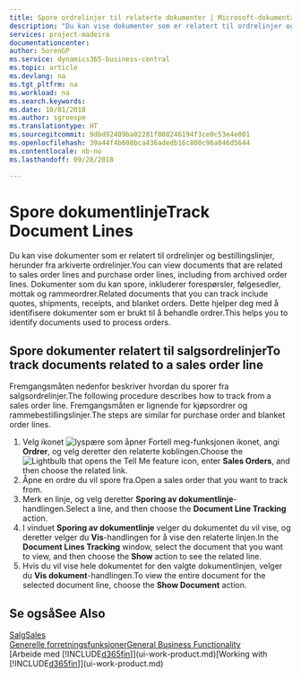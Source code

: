 ```yaml
---
title: Spore ordrelinjer til relaterte dokumenter | Microsoft-dokumentasjon
description: "Du kan vise dokumenter som er relatert til ordrelinjer og bestillingslinjer, herunder fra arkiverte ordrelinjer. Dokumenter som du kan spore, inkluderer forespørsler, følgesedler, mottak og rammeordrer. Dette hjelper deg med å identifisere dokumenter som er brukt til å behandle ordrer."
services: project-madeira
documentationcenter: 
author: SorenGP
ms.service: dynamics365-business-central
ms.topic: article
ms.devlang: na
ms.tgt_pltfrm: na
ms.workload: na
ms.search.keywords: 
ms.date: 10/01/2018
ms.author: sgroespe
ms.translationtype: HT
ms.sourcegitcommit: 9dbd92409ba02281f008246194f3ce0c53e4e001
ms.openlocfilehash: 39a44f4b608bca436adedb16c800c96a046d5644
ms.contentlocale: nb-no
ms.lasthandoff: 09/28/2018

---
```

# <a name="track-document-lines"></a><span data-ttu-id="dd6bd-105">Spore dokumentlinje</span><span class="sxs-lookup"><span data-stu-id="dd6bd-105">Track Document Lines</span></span>
<span data-ttu-id="dd6bd-106">Du kan vise dokumenter som er relatert til ordrelinjer og bestillingslinjer, herunder fra arkiverte ordrelinjer.</span><span class="sxs-lookup"><span data-stu-id="dd6bd-106">You can view documents that are related to sales order lines and purchase order lines, including from archived order lines.</span></span> <span data-ttu-id="dd6bd-107">Dokumenter som du kan spore, inkluderer forespørsler, følgesedler, mottak og rammeordrer.</span><span class="sxs-lookup"><span data-stu-id="dd6bd-107">Related documents that you can track include quotes, shipments, receipts, and blanket orders.</span></span> <span data-ttu-id="dd6bd-108">Dette hjelper deg med å identifisere dokumenter som er brukt til å behandle ordrer.</span><span class="sxs-lookup"><span data-stu-id="dd6bd-108">This helps you to identify documents used to process orders.</span></span>  

## <a name="to-track-documents-related-to-a-sales-order-line"></a><span data-ttu-id="dd6bd-109">Spore dokumenter relatert til salgsordrelinjer</span><span class="sxs-lookup"><span data-stu-id="dd6bd-109">To track documents related to a sales order line</span></span>
<span data-ttu-id="dd6bd-110">Fremgangsmåten nedenfor beskriver hvordan du sporer fra salgsordrelinjer.</span><span class="sxs-lookup"><span data-stu-id="dd6bd-110">The following procedure describes how to track from a sales order line.</span></span> <span data-ttu-id="dd6bd-111">Fremgangsmåten er lignende for kjøpsordrer og rammebestillingslinjer.</span><span class="sxs-lookup"><span data-stu-id="dd6bd-111">The steps are similar for purchase order and blanket order lines.</span></span>

1.  <span data-ttu-id="dd6bd-112">Velg ikonet ![lyspære som åpner Fortell meg-funksjonen](media/ui-search/search_small.png "Fortell hva du vil gjøre") ikonet, angi **Ordrer**, og velg deretter den relaterte koblingen.</span><span class="sxs-lookup"><span data-stu-id="dd6bd-112">Choose the ![Lightbulb that opens the Tell Me feature](media/ui-search/search_small.png "Tell me what you want to do") icon, enter **Sales Orders**, and then choose the related link.</span></span>  
2.  <span data-ttu-id="dd6bd-113">Åpne en ordre du vil spore fra.</span><span class="sxs-lookup"><span data-stu-id="dd6bd-113">Open a sales order that you want to track from.</span></span>  
3.  <span data-ttu-id="dd6bd-114">Merk en linje, og velg deretter **Sporing av dokumentlinje**-handlingen.</span><span class="sxs-lookup"><span data-stu-id="dd6bd-114">Select a line, and then choose the **Document Line Tracking** action.</span></span>
4. <span data-ttu-id="dd6bd-115">I vinduet **Sporing av dokumentlinje** velger du dokumentet du vil vise, og deretter velger du **Vis**-handlingen for å vise den relaterte linjen.</span><span class="sxs-lookup"><span data-stu-id="dd6bd-115">In the **Document Lines Tracking** window, select the document that you want to view, and then choose the **Show** action to see the related line.</span></span>
5. <span data-ttu-id="dd6bd-116">Hvis du vil vise hele dokumentet for den valgte dokumentlinjen, velger du **Vis dokument**-handlingen.</span><span class="sxs-lookup"><span data-stu-id="dd6bd-116">To view the entire document for the selected document line, choose the **Show Document** action.</span></span>

## <a name="see-also"></a><span data-ttu-id="dd6bd-117">Se også</span><span class="sxs-lookup"><span data-stu-id="dd6bd-117">See Also</span></span>
[<span data-ttu-id="dd6bd-118">Salg</span><span class="sxs-lookup"><span data-stu-id="dd6bd-118">Sales</span></span>](sales-manage-sales.md)  
[<span data-ttu-id="dd6bd-119">Generelle forretningsfunksjoner</span><span class="sxs-lookup"><span data-stu-id="dd6bd-119">General Business Functionality</span></span>](ui-across-business-areas.md)  
<span data-ttu-id="dd6bd-120">[Arbeide med [!INCLUDE[d365fin](includes/d365fin_md.md)]](ui-work-product.md)</span><span class="sxs-lookup"><span data-stu-id="dd6bd-120">[Working with [!INCLUDE[d365fin](includes/d365fin_md.md)]](ui-work-product.md)</span></span>

